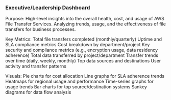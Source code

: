 ### Executive/Leadership Dashboard

Purpose: High-level insights into the overall health, cost, and usage of AWS File Transfer Services. Analyzing trends, usage, and the effectiveness of file transfers for business processes.

Key Metrics:
Total file transfers completed (monthly/quarterly)
Uptime and SLA compliance metrics
Cost breakdown by department/project
Key security and compliance metrics (e.g., encryption usage, data residency adherence)
Total data transferred by project/department
Transfer trends over time (daily, weekly, monthly)
Top data sources and destinations
User activity and transfer patterns


Visuals:
Pie charts for cost allocation
Line graphs for SLA adherence trends
Heatmaps for regional usage and performance
Time-series graphs for usage trends
Bar charts for top source/destination systems
Sankey diagrams for data flow analysis

